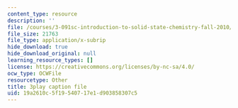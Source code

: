 ```yaml
---
content_type: resource
description: ''
file: /courses/3-091sc-introduction-to-solid-state-chemistry-fall-2010/19a2610c5f19540717e1d903858307c5_UwZU-Lk26X4.srt
file_size: 21763
file_type: application/x-subrip
hide_download: true
hide_download_original: null
learning_resource_types: []
license: https://creativecommons.org/licenses/by-nc-sa/4.0/
ocw_type: OCWFile
resourcetype: Other
title: 3play caption file
uid: 19a2610c-5f19-5407-17e1-d903858307c5
---
```

